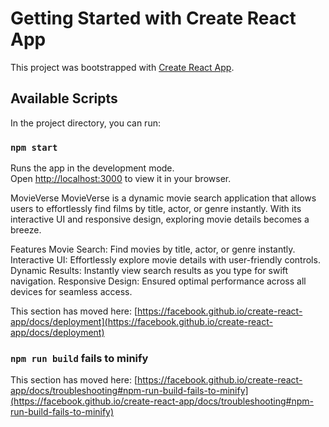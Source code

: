 # Getting Started with Create React App

This project was bootstrapped with [Create React App](https://github.com/facebook/create-react-app).

## Available Scripts

In the project directory, you can run:

### `npm start`

Runs the app in the development mode.\
Open [http://localhost:3000](http://localhost:3000) to view it in your browser.

MovieVerse
MovieVerse is a dynamic movie search application that allows users to effortlessly find films by title, actor, or genre instantly. With its interactive UI and responsive design, exploring movie details becomes a breeze.

Features
Movie Search: Find movies by title, actor, or genre instantly.
Interactive UI: Effortlessly explore movie details with user-friendly controls.
Dynamic Results: Instantly view search results as you type for swift navigation.
Responsive Design: Ensured optimal performance across all devices for seamless access.

This section has moved here: [https://facebook.github.io/create-react-app/docs/deployment](https://facebook.github.io/create-react-app/docs/deployment)

### `npm run build` fails to minify

This section has moved here: [https://facebook.github.io/create-react-app/docs/troubleshooting#npm-run-build-fails-to-minify](https://facebook.github.io/create-react-app/docs/troubleshooting#npm-run-build-fails-to-minify)
